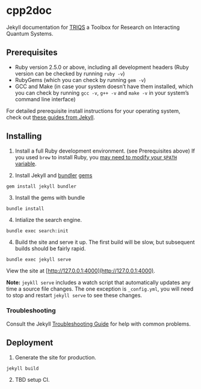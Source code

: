 # cpp2doc

Jekyll documentation for [TRIQS](https://github.com/TRIQS/triqs) a Toolbox for Research on Interacting Quantum Systems.

## Prerequisites

- Ruby version 2.5.0 or above, including all development headers (Ruby version can be checked by running `ruby -v`)
- RubyGems (which you can check by running `gem -v`)
- GCC and Make (in case your system doesn’t have them installed, which you can check by running `gcc -v`, `g++ -v` and `make -v` in your system’s command line interface)

For detailed prerequisite install instructions for your operating system, check out [these guides from Jekyll](https://jekyllrb.com/docs/installation/#requirements).

## Installing

1. Install a full Ruby development environment. (see Prerequisites above) If you used `brew` to install Ruby, you [may need to modify your `$PATH` variable](https://jekyllrb.com/docs/troubleshooting/#installation-problems).

2. Install Jekyll and [bundler](https://jekyllrb.com/docs/ruby-101/#bundler) [gems](https://jekyllrb.com/docs/ruby-101/#gems)

```
gem install jekyll bundler
```

3. Install the gems with bundle

```
bundle install
```

4. Intialize the search engine.

```
bundle exec search:init
```

4. Build the site and serve it up. The first build will be slow, but subsequent builds should be fairly rapid.

```
bundle exec jekyll serve
```

View the site at [http://127.0.0.1:4000](http://127.0.0.1:4000).

**Note:** `jeykll serve` includes a watch script that automatically updates any time a source file changes. The one exception is `_config.yml`, you will need to stop and restart `jekyll serve` to see these changes.

### Troubleshooting
Consult the Jekyll [Troubleshooting Guide](https://jekyllrb.com/docs/troubleshooting) for help with common problems.

## Deployment

1. Generate the site for production.

```
jekyll build
```

2. TBD setup CI.

<!-- ## Built With

* [Jekyll](https://jekyllrb.com/) - The static site generator used.

## Contributing

Please read [CONTRIBUTING.md](https://github.com/???) for details on our code of conduct, and the process for submitting pull requests to us.

## Authors

* **Michael Jordan** - *Cpp2doc plugin and initial work* - [Flatiron Institute](https://github.com/flatironinstitute)
* **Scottie Pippin** - *Branding and design* - [Flatiron Institute](https://github.com/flatironinstitute)
* **Dennis Rodman** - *Jekyll template* - [Flatiron Institute](https://github.com/flatironinstitute)


## Acknowledgments

* [Just the docs](https://github.com/pmarsceill/just-the-docs) -->

